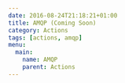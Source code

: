 ```yaml
---
date: 2016-08-24T21:18:21+01:00
title: AMQP (Coming Soon)
category: Actions
tags: [actions, amqp]
menu:
  main:
    name: AMQP
    parent: Actions
---
```

